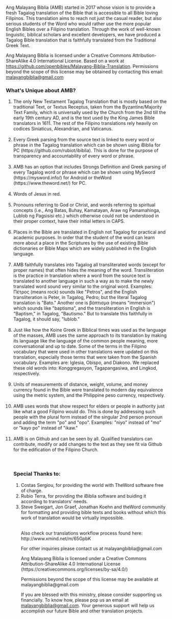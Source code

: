Ang Malayang Biblia (AMB) started in 2017 whose vision is to provide a fresh Tagalog translation of the Bible that is accessible to all Bible loving Filipinos. This translation aims to reach not just the casual reader, but also serious students of the Word who would rather use the more popular English Bibles over a Filipino translation. Through the work of well-known linguistic, biblical scholars and excellent developers, we have produced a Tagalog Bible translation that is faithfully translated from the Traditional Greek Text.

 Ang Malayang Biblia is licensed under a Creative Commons Attribution-ShareAlike 4.0 International License. Based on a work at https://github.com/openbibles/Malayang-Biblia-Translation. Permissions beyond the scope of this license may be obtained by contacting this email: malayangbiblia@gmail.com

<h3>What's Unique about AMB?</h3>
<ol>
<li>The only New Testament Tagalog Translation that is mostly based on the traditional Text, or Textus Receptus, taken from the Byzantine/Majority Text Family, which is universally used by the Church from the 2nd till the early 19th century AD, and is the text used by the King James Bible translators in 1611. The rest of the Filipino translations rely heavily on codices Siniaticus, Alexandrian, and Vaticanus.</li><br>

<li>Every Greek parsing from the source text is linked to every word or phrase in the Tagalog translation which can be shown using iBiblia for PC  (https://github.com/rubiot/ibiblia). This is done for the purpose of transparency and accountability of every word or phrase.</li><br>

<li>AMB has an option that includes Strongs Definition and Greek parsing of every Tagalog word or phrase which can be shown using MySword (https://mysword.info/) for Android or theWord (https://www.theword.net/) for PC.</li><br>

<li>Words of Jesus in red.</li><br>

<li>Pronouns referring to God or Christ, and words referring to spiritual concepts (i.e., Ang Batas, Buhay, Kamatayan, Araw ng Pamamahinga, Lublob ng Pagsisisi etc.) which otherwise could not be understood in their proper context, have their initial letters in CAPS.</li><br>

<li>Places in the Bible are translated in English not Tagalog for practical and academic purposes. In order that the student of the word can learn more about a place in the Scriptures by the use of existing Bible dictionaries or Bible Maps which are widely published in the English language.</li><br>

<li>AMB faithfully translates into Tagalog all transliterated words (except for proper names) that often hides the meaning of the word. Transliteration is the practice in translation where a word from the source text is translated to another language in such a way as to make the newly translated word sound very similar to the original word. Examples: Πέτρος (means rock) sounds like "Petros", and the English transliteration is Peter, in Tagalog, Pedro; but the literal Tagalog translation is "Bato." Another one is βάπτισμα (means "immersion") which sounds like "baptisma", and the transliteration in English is "Baptism," in Tagalog, "Bautismo." But to translate this faithfully in Tagalog, it should say, "lublob."</li><br>

<li>Just like how the Koine Greek in Biblical times was used as the language of the masses, AMB uses the same approach to its translation by making its language like the language of the common people meaning, more conversational and up to date. Some of the terms in the Filipino vocabulary that were used in other translations were updated on this translation, especially those terms that were taken from the Spanish vocabulary. Examples are: Iglesia, Obispo, and Diakono. We replaced these old words into: Konggregasyon, Tagapangasiwa, and Lingkod, respectively.</li><br>

<li>Units of measurements of distance, weight, volume, and money currency found in the Bible were translated to modern day equivalence using the metric system, and the Philippine peso currency, respectively. </li><br>

<li>AMB uses words that show respect for elders or people in authority just like what a good Filipino would do. This is done by addressing such people with the plural form instead of the singular 2nd person pronoun and adding the term "po" and "opo". Examples: "niyo" instead of "mo" or "kayo po" instead of "ikaw."</li><br>

<li>AMB is on Github and can be seen by all. Qualified translators can contribute, modify or add changes to the text as they see fit via Github for the edification of the Filipino Church.</li><br>

 <br>
<h3>Special Thanks to:</h3>
<ol>
<li>Costas Sergiou, for providing the world with TheWord software free of charge.</li>
<li>Rubio Terra, for providing the iBiblia software and buiding it according to translators’ needs.</li>
<li>Steve Sweigart, Jon Graef, Jonathan Koehn and theWord community for formatting and providing bible texts and books without which this work of translation would be virtually impossible.</li>
<br>
<p>Also check our translations workflow process found here: http://www.xmind.net/m/65GpbK<p>
<p>For other inquiries please contact us at malayangbiblia@gmail.com</p>
<p>Ang Malayang Biblia is licensed under a Creative Commons Attribution-ShareAlike 4.0 International License (https://creativecommons.org/licenses/by-sa/4.0/)</p>
<p>Permissions beyond the scope of this license may be available at malayangbiblia@gmail.com</p>
<p>If you are blessed with this ministry, please consider supporting us financially. To know how, please pop us an email at <a href="mailto:malayangbiblia@gmail.com">malayangbiblia@gmail.com</a>. Your generous support will help us accomplish our future Bible and other translation projects.</p>
